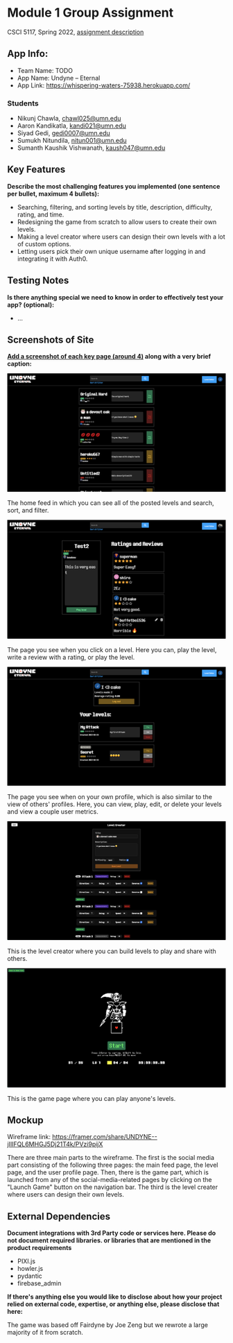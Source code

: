# Module 1 Group Assignment

CSCI 5117, Spring 2022, [assignment description](https://canvas.umn.edu/courses/291031/pages/project-1)

## App Info:

* Team Name: TODO
* App Name: Undyne – Eternal
* App Link: <https://whispering-waters-75938.herokuapp.com/>

### Students

* Nikunj Chawla, chawl025@umn.edu
* Aaron Kandikatla, kandi021@umn.edu
* Siyad Gedi, gedi0007@umn.edu
* Sumukh Nitundila, nitun001@umn.edu
* Sumanth Kaushik Vishwanath, kaush047@umn.edu

## Key Features

**Describe the most challenging features you implemented
(one sentence per bullet, maximum 4 bullets):**

* Searching, filtering, and sorting levels by title, description, difficulty, rating, and time.
* Redesigning the game from scratch to allow users to create their own levels.
* Making a level creator where users can design their own levels with a lot of custom options.
* Letting users pick their own unique username after logging in and integrating it with Auth0.

## Testing Notes

**Is there anything special we need to know in order to effectively test your app? (optional):**

* ...

## Screenshots of Site

**[Add a screenshot of each key page (around 4)](https://stackoverflow.com/questions/10189356/how-to-add-screenshot-to-readmes-in-github-repository)
along with a very brief caption:**

![home](static/readme/home.png)

The home feed in which you can see all of the posted levels and search, sort, and filter.

![level](static/readme/level.png)

The page you see when you click on a level. Here you can, play the level, write a review with a rating, or play the level.

![user](static/readme/user.png)

The page you see when on your own profile, which is also similar to the view of others' profiles. Here, you can view, play, edit, or delete your levels and view a couple user metrics.

![creator](static/readme/creator.png)

This is the level creator where you can build levels to play and share with others.

![game](static/readme/game.png)

This is the game page where you can play anyone's levels.

## Mockup

Wireframe link: https://framer.com/share/UNDYNE--jIlIFQL6MHGJ5Dj21T4k/PVzi9pijX

There are three main parts to the wireframe. The first is the social media part consisting of the following three pages: the main feed page, the level page, and the user profile page. Then, there is the game part, which is launched from any of the social-media-related pages by clicking on the "Launch Game" button on the navigation bar. The third is the level creater where users can design their own levels.

## External Dependencies

**Document integrations with 3rd Party code or services here. Please do not document required libraries. or libraries that are mentioned in the product requirements**

* PIXI.js
* howler.js
* pydantic
* firebase_admin

**If there's anything else you would like to disclose about how your project relied on external code, expertise, or anything else, please disclose that here:**

The game was based off Fairdyne by Joe Zeng but we rewrote a large majority of it from scratch.
